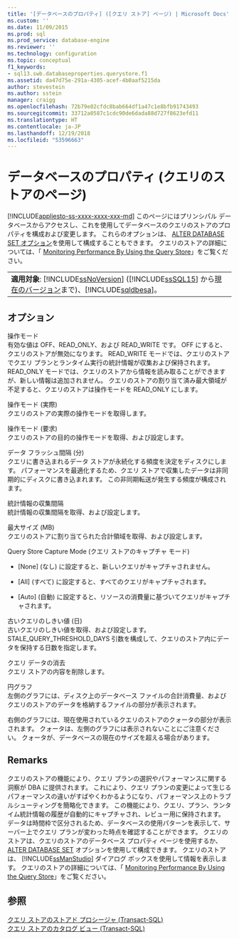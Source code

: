 ```yaml
---
title: '[データベースのプロパティ] ([クエリ ストア] ページ) | Microsoft Docs'
ms.custom: ''
ms.date: 11/09/2015
ms.prod: sql
ms.prod_service: database-engine
ms.reviewer: ''
ms.technology: configuration
ms.topic: conceptual
f1_keywords:
- sql13.swb.databaseproperties.querystore.f1
ms.assetid: da47d75e-291a-4305-acef-4b0aaf5215da
author: stevestein
ms.author: sstein
manager: craigg
ms.openlocfilehash: 72b79e02cfdc8bab664df1a47c1e8bfb91743493
ms.sourcegitcommit: 33712a0587c1cdc90de6dada88d727f8623efd11
ms.translationtype: HT
ms.contentlocale: ja-JP
ms.lasthandoff: 12/19/2018
ms.locfileid: "53596663"
---
```

# <a name="database-properties-query-store-page"></a>データベースのプロパティ (クエリのストアのページ)
[!INCLUDE[appliesto-ss-xxxx-xxxx-xxx-md](../../includes/appliesto-ss-xxxx-xxxx-xxx-md.md)]
  このページにはプリンシパル データベースからアクセスし、これを使用してデータベースのクエリのストアのプロパティを構成および変更します。 これらのオプションは、 [ALTER DATABASE SET オプション](../../t-sql/statements/alter-database-transact-sql-set-options.md)を使用して構成することもできます。 クエリのストアの詳細については、「 [Monitoring Performance By Using the Query Store](../../relational-databases/performance/monitoring-performance-by-using-the-query-store.md)」をご覧ください。  
  
||  
|-|  
|**適用対象**: [!INCLUDE[ssNoVersion](../../includes/ssnoversion-md.md)] ([!INCLUDE[ssSQL15](../../includes/sssql15-md.md)] から[現在のバージョン](https://go.microsoft.com/fwlink/p/?LinkId=299658)まで)、[!INCLUDE[sqldbesa](../../includes/sqldbesa-md.md)]。|  
  
## <a name="options"></a>オプション  
 操作モード  
 有効な値は OFF、READ_ONLY、および READ_WRITE です。 OFF にすると、クエリのストアが無効になります。 READ_WRITE モードでは、クエリのストアでクエリ プランとランタイム実行の統計情報が収集および保持されます。 READ_ONLY モードでは、クエリのストアから情報を読み取ることができますが、新しい情報は追加されません。 クエリのストアの割り当て済み最大領域が不足すると、クエリのストアは操作モードを READ_ONLY にします。  
  
 操作モード (実際)  
 クエリのストアの実際の操作モードを取得します。  
  
 操作モード (要求)  
 クエリのストアの目的の操作モードを取得、および設定します。  
  
 データ フラッシュ間隔 (分)  
 クエリに書き込まれるデータ ストアが永続化する頻度を決定をディスクにします。 パフォーマンスを最適化するため、クエリ ストアで収集したデータは非同期的にディスクに書き込まれます。 この非同期転送が発生する頻度が構成されます。  
  
 統計情報の収集間隔  
 統計情報の収集間隔を取得、および設定します。  
  
 最大サイズ (MB)  
 クエリのストアに割り当てられた合計領域を取得、および設定します。  
  
 Query Store Capture Mode (クエリ ストアのキャプチャ モード)  
 -   [None] (なし) に設定すると、新しいクエリがキャプチャされません。  
  
-   [All] \(すべて) に設定すると、すべてのクエリがキャプチャされます。  
  
-   [Auto] (自動) に設定すると、リソースの消費量に基づいてクエリがキャプチャされます。  
  
 古いクエリのしきい値 (日)  
 古いクエリのしきい値を取得、および設定します。 STALE_QUERY_THRESHOLD_DAYS 引数を構成して、クエリのストア内にデータを保持する日数を指定します。  
  
 クエリ データの消去  
 クエリ ストアの内容を削除します。  
  
 円グラフ  
 左側のグラフには、ディスク上のデータベース ファイルの合計消費量、およびクエリのストアのデータを格納するファイルの部分が表示されます。  
  
 右側のグラフには、現在使用されているクエリのストアのクォータの部分が表示されます。 クォータは、左側のグラフには表示されないことにご注意ください。 クォータが、データベースの現在のサイズを超える場合があります。  
  
## <a name="remarks"></a>Remarks  
 クエリのストアの機能により、クエリ プランの選択やパフォーマンスに関する洞察が DBA に提供されます。 これにより、クエリ プランの変更によって生じるパフォーマンスの違いがすばやくわかるようになり、パフォーマンス上のトラブルシューティングを簡略化できます。 この機能により、クエリ、プラン、ランタイム統計情報の履歴が自動的にキャプチャされ、レビュー用に保持されます。 データは時間枠で区分されるため、データベースの使用パターンを表示して、サーバー上でクエリ プランが変わった時点を確認することができます。 クエリのストアは、クエリのストアのデータベース プロパティ ページを使用するか、 [ALTER DATABASE SET](../../t-sql/statements/alter-database-transact-sql-set-options.md) オプションを使用して構成できます。 クエリのストアは、 [!INCLUDE[ssManStudio](../../includes/ssmanstudio-md.md)] ダイアログ ボックスを使用して情報を表示します。 クエリのストアの詳細については、「 [Monitoring Performance By Using the Query Store](../../relational-databases/performance/monitoring-performance-by-using-the-query-store.md)」をご覧ください。  
  
## <a name="see-also"></a>参照  
 [クエリ ストアのストアド プロシージャ &#40;Transact-SQL&#41;](../../relational-databases/system-stored-procedures/query-store-stored-procedures-transact-sql.md)   
 [クエリ ストアのカタログ ビュー &#40;Transact-SQL&#41;](../../relational-databases/system-catalog-views/query-store-catalog-views-transact-sql.md)  
